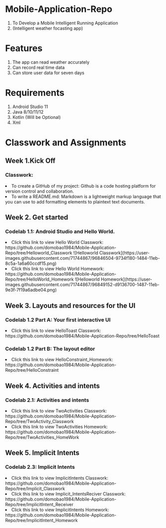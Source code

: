  # Mobile-Application-Repo
1. To Develop a Mobile Intelligent Running Application
2. (Intelligent weather focasting app)

# Features
1. The app can read weather accurately
2. Can record real time data
3. Can store user data for seven days

# Requirements
1. Android Studio 11
2. Java 8/10/11/12
3. Kotlin (Will be Optional)
4. Xml

# Classwork and Assignments

## Week 1.Kick Off
### Classwork:
<li>To create a GitHub of my project: Github is a code hosting platform for version control and collaboration.
<li>To write a README.md: Markdown is a lightweight markup language that you can use to add formatting elements to plaintext text documents.

## Week 2. Get started

### Codelab 1.1: Android Studio and Hello World.

<li> Click this link to view Hello World Classwork: https://github.com/domobao1984/Mobile-Application-Repo/tree/Helloworld_Classwork
![Helloworld Classwork](https://user-images.githubusercontent.com/71744867/96846504-9734f180-1484-11eb-8c5a-1a6a60ccdf15.png)


<li> Click this link to view Hello World Homework: https://github.com/domobao1984/Mobile-Application-Repo/tree/HelloWorld_Homework
![Helloworld Homework](https://user-images.githubusercontent.com/71744867/96849152-d9136700-1487-11eb-9e3f-7f19a6adbe04.png)


## Week 3. Layouts and resources for the UI

### Codelab 1.2 Part A: Your first interactive UI

<li> Click this link to view HelloToast Classwork: https://github.com/domobao1984/Mobile-Application-Repo/tree/HelloToast

### Codelab 1.2 Part B: The layout editor

<li> Click this link to view HelloConstraint_Homework: https://github.com/domobao1984/Mobile-Application-Repo/tree/HelloConstraint

## Week 4. Activities and intents

### Codelab 2.1: Activities and intents

<li>  Click this link to view TwoActivities Classwork: https://github.com/domobao1984/Mobile-Application-Repo/tree/TwoActivity_Classwork

<li> Click this link to view TwoActivities Homework: https://github.com/domobao1984/Mobile-Application-Repo/tree/TwoActivities_HomeWork

## Week 5. Implicit Intents

### Codelab 2.3: Implicit Intents

<li> Click this link to view ImplicitIntents Classwork: https://github.com/domobao1984/Mobile-Application-Repo/tree/Implicit_Classwork

<li> Click this link to view Implicit_IntentsReciver Classwork: https://github.com/domobao1984/Mobile-Application-Repo/tree/ImplicitIntent_Receiver

<li> Click this link to view ImplicitIntents Homework: https://github.com/domobao1984/Mobile-Application-Repo/tree/ImplicitIntent_Homework
